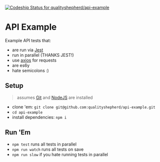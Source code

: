 [![Codeship Status for qualityshepherd/api-example](https://app.codeship.com/projects/0c9da990-d295-0138-6b73-4247408a535f/status?branch=master)](https://app.codeship.com/projects/408259)

# API Example

Example API tests that:
  - are run via [Jest](https://jestjs.io/)
  - run in parallel (THANKS JEST!)
  - use [axios](https://github.com/axios/axios) for requests
  - are es6y
  - hate semicolons :)

## Setup
> assumes [Git](https://git-scm.com/downloads) and [NodeJS](https://nodejs.org/en) are installed
  - clone 'em: `git clone git@github.com:qualityshepherd/api-example.git`
  - `cd api-example`
  - install dependencies: `npm i`

## Run 'Em
  - `npm test` runs all tests in parallel
  - `npm run watch` runs all tests on save
  - `npm run slow` if you hate running tests in parallel